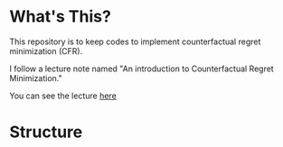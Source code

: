 # What's This?
This repository is to keep codes to implement counterfactual regret minimization (CFR).

I follow a lecture note named "An introduction to Counterfactual Regret Minimization."

You can see the lecture [here](https://pdfs.semanticscholar.org/0184/855c7baafdbcadcab967d4bfa7d4f8b86285.pdf)

# Structure

